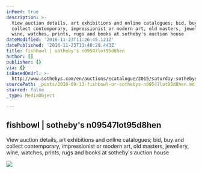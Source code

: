 ```yaml
---
inFeed: true
description: >-
  View auction details, art exhibitions and online catalogues; bid, buy and
  collect contemporary, impressionist or modern art, old masters, jewellery,
  wine, watches, prints, rugs and books at sotheby's auction house
dateModified: '2016-11-23T11:26:45.121Z'
datePublished: '2016-11-23T11:40:29.443Z'
title: fishbowl | sotheby's n09547lot95d8hen
author: []
publisher: {}
via: {}
isBasedOnUrl: >-
  http://www.sothebys.com/en/auctions/ecatalogue/2015/saturday-sothebys-asian-art-n09547/lot.901.html
sourcePath: _posts/2016-09-13-fishbowl-or-sothebys-n09547lot95d8hen.md
starred: false
_type: MediaObject

---
```

<article style=""><h1>fishbowl | sotheby's n09547lot95d8hen</h1><p>View auction details, art exhibitions and online catalogues; bid, buy and collect contemporary, impressionist or modern art, old masters, jewellery, wine, watches, prints, rugs and books at sotheby's auction house</p><img src="http://www.sothebys.com/content/dam/stb/lots/N09/N09547/1044N09547_95D8H.jpg" /></article>